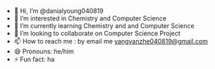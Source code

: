 - 👋 Hi, I’m @danialyoung040819
- 👀 I’m interested in Chemistry and Computer Science
- 🌱 I’m currently learning Chemistry and and Computer Science
- 💞️ I’m looking to collaborate on Computer Science Project
- 📫 How to reach me : by email me yangyanzhe040819@gmail.com
- 😄 Pronouns: he/him
- ⚡ Fun fact: ha

<!---
danialyoung040819/danialyoung040819 is a ✨ special ✨ repository because its `README.md` (this file) appears on your GitHub profile.
You can click the Preview link to take a look at your changes.
--->
